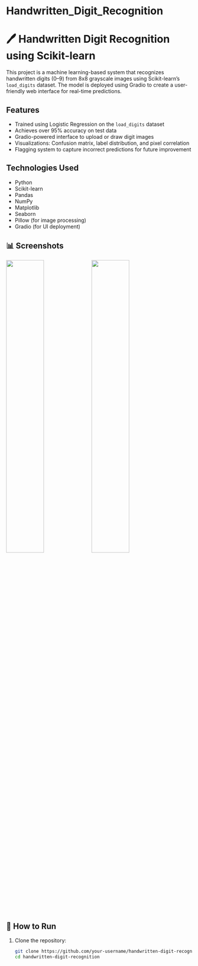 # Handwritten_Digit_Recognition
# 🖊️ Handwritten Digit Recognition using Scikit-learn

This project is a machine learning-based system that recognizes handwritten digits (0–9) from 8x8 grayscale images using Scikit-learn’s `load_digits` dataset. The model is deployed using Gradio to create a user-friendly web interface for real-time predictions.

## Features

- Trained using Logistic Regression on the `load_digits` dataset
- Achieves over 95% accuracy on test data
- Gradio-powered interface to upload or draw digit images
- Visualizations: Confusion matrix, label distribution, and pixel correlation
- Flagging system to capture incorrect predictions for future improvement

## Technologies Used

- Python
- Scikit-learn
- Pandas
- NumPy
- Matplotlib
- Seaborn
- Pillow (for image processing)
- Gradio (for UI deployment)

## 📊 Screenshots

<p float="left">
  <img src="images/sample_digits.png" width="45%" />
  <img src="images/gradio_ui.png" width="45%" />
</p>

## 📂 How to Run

1. Clone the repository:
   ```bash
   git clone https://github.com/your-username/handwritten-digit-recognition.git
   cd handwritten-digit-recognition
